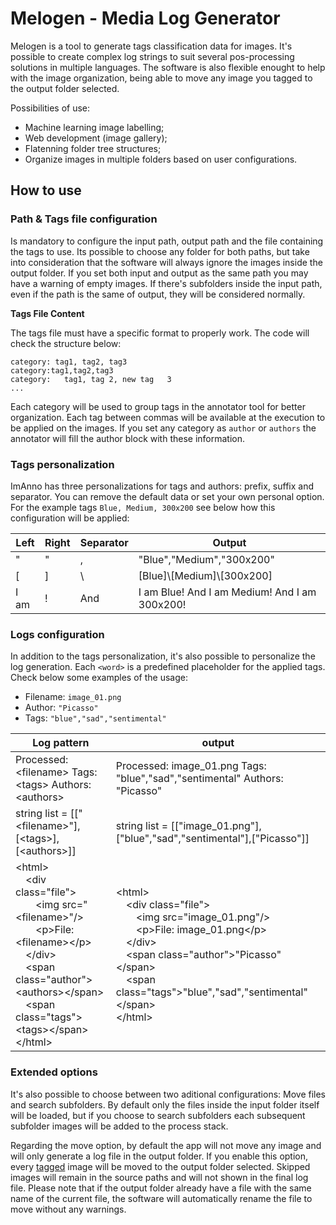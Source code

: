 # Melogen - Media Log Generator
Melogen is a tool to generate tags classification data for images. It's possible to create complex log strings to suit several pos-processing solutions in multiple languages. The software is also flexible enought to help with the image organization, being able to move any image you tagged to the output folder selected. 

Possibilities of use:

* Machine learning image labelling;
* Web development (image gallery);
* Flatenning folder tree structures;
* Organize images in multiple folders based on user configurations.

## How to use

### Path & Tags file configuration
Is mandatory to configure the input path, output path and the file containing the tags to use. Its possible to choose any folder for both paths, but take into consideration that the software will always ignore the images inside the output folder. If you set both input and output as the same path you may have a warning of empty images. If there's subfolders inside the input path, even if the path is the same of output, they will be considered normally.

**Tags File Content**

The tags file must have a specific format to properly work. The code will check the structure below:
```
category: tag1, tag2, tag3
category:tag1,tag2,tag3
category:   tag1, tag 2, new tag   3
...
```
Each category will be used to group tags in the annotator tool for better organization. Each tag between commas will be available at the execution to be applied on the images. If you set any category as `author` or `authors` the annotator will fill the author block with these information.

### Tags personalization

ImAnno has three personalizations for tags and authors: prefix, suffix and separator. You can remove the default data or set your own personal option. For the example tags `Blue, Medium, 300x200` see below how this configuration will be applied:

|Left|Right|Separator|Output|
|---|---|---|---|
|"|"|,|"Blue","Medium","300x200"|
|[|]|\\ |[Blue]\\[Medium]\\[300x200]|
|I am |!| And |I am Blue! And I am Medium! And I am 300x200!|

### Logs configuration

In addition to the tags personalization, it's also possible to personalize the log generation. Each `<word>` is a predefined placeholder for the applied tags. Check below some examples of the usage:

* Filename: `image_01.png`
* Author: `"Picasso"`
* Tags: `"blue","sad","sentimental"` 

|Log pattern| output |
|---|---|
|Processed: \<filename> Tags: \<tags> Authors: \<authors>|Processed: image_01.png Tags: "blue","sad","sentimental" Authors: "Picasso"|
|string list = [["\<filename>"],[\<tags>],[\<authors>]]|string list = [["image_01.png"],["blue","sad","sentimental"],["Picasso"]]|
|\<html><br>&emsp;\<div class="file"><br>&emsp;&emsp;\<img src="\<filename>"/><br>&emsp;&emsp;\<p>File: \<filename>\</p><br>&emsp;\</div><br>&emsp;\<span class="author">\<authors>\</span><br>&emsp;\<span class="tags">\<tags>\</span><br>\</html>|\<html><br>&emsp;\<div class="file"><br>&emsp;&emsp;\<img src="image_01.png"/><br>&emsp;&emsp;\<p>File: image_01.png\</p><br>&emsp;\</div><br>&emsp;\<span class="author">"Picasso"\</span><br>&emsp;\<span class="tags">"blue","sad","sentimental"\</span><br>\</html>|

### Extended options
It's also possible to choose between two aditional configurations: Move files and search subfolders. By default only the files inside the input folder itself will be loaded, but if you choose to search subfolders each subsequent subfolder images will be added to the process stack. 

Regarding the move option, by default the app will not move any image and will only generate a log file in the output folder. If you enable this option, every <u>tagged</u> image will be moved to the output folder selected. Skipped images will remain in the source paths and will not shown in the final log file.
Please note that if the output folder already have a file with the same name of the current file, the software will automatically rename the file to move without any warnings.